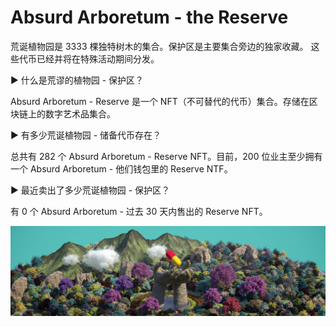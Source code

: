 # Absurd Arboretum - the Reserve

荒诞植物园是 3333 棵独特树木的集合。保护区是主要集合旁边的独家收藏。 这些代币已经并将在特殊活动期间分发。

▶ 什么是荒谬的植物园 - 保护区？

Absurd Arboretum - Reserve 是一个 NFT（不可替代的代币）集合。存储在区块链上的数字艺术品集合。

▶ 有多少荒诞植物园 - 储备代币存在？

总共有 282 个 Absurd Arboretum - Reserve NFT。目前，200 位业主至少拥有一个 Absurd Arboretum - 他们钱包里的 Reserve NTF。

▶ 最近卖出了多少荒诞植物园 - 保护区？

有 0 个 Absurd Arboretum - 过去 30 天内售出的 Reserve NFT。

![unnamed](unnamed.jpg)


